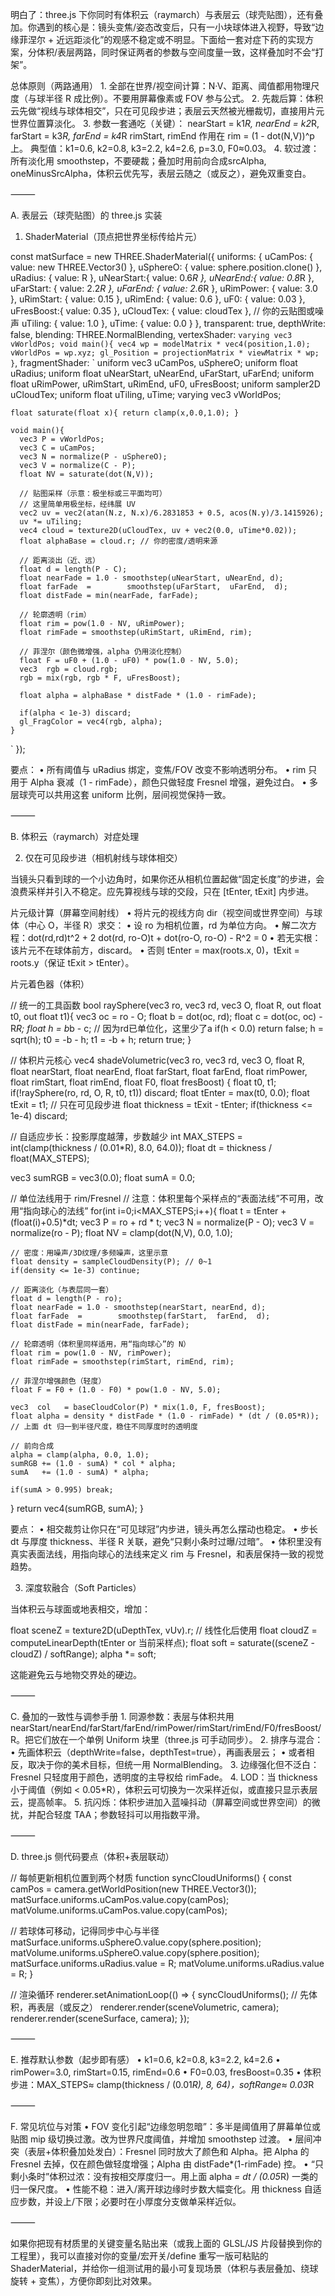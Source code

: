 明白了：three.js 下你同时有体积云（raymarch）与表层云（球壳贴图），还有叠加。你遇到的核心是：镜头变焦/姿态改变后，只有一小块球体进入视野，导致“边缘菲涅尔 + 近远距淡化”的观感不稳定或不明显。下面给一套对症下药的实现方案，分体积/表层两路，同时保证两者的参数与空间度量一致，这样叠加时不会“打架”。

总体原则（两路通用）
	1.	全部在世界/视空间计算：N·V、距离、阈值都用物理尺度（与球半径 R 成比例）。不要用屏幕像素或 FOV 参与公式。
	2.	先裁后算：体积云先做“视线与球体相交”，只在可见段步进；表层云天然被光栅裁切，直接用片元世界位置算淡化。
	3.	参数一套通吃（关键）：
nearStart = k1*R, nearEnd = k2*R, farStart = k3*R, farEnd = k4*R
rimStart, rimEnd 作用在 rim = (1 - dot(N,V))^p 上。
典型值：k1=0.6, k2=0.8, k3=2.2, k4=2.6, p=3.0, F0≈0.03。
	4.	软过渡：所有淡化用 smoothstep，不要硬裁；叠加时用前向合成srcAlpha, oneMinusSrcAlpha，体积云优先写，表层云随之（或反之），避免双重变白。

⸻

A. 表层云（球壳贴图）的 three.js 实装

1) ShaderMaterial（顶点把世界坐标传给片元）

const matSurface = new THREE.ShaderMaterial({
  uniforms: {
    uCamPos:   { value: new THREE.Vector3() },
    uSphereO:  { value: sphere.position.clone() },
    uRadius:   { value: R },
    uNearStart:{ value: 0.6*R }, uNearEnd:{ value: 0.8*R },
    uFarStart: { value: 2.2*R }, uFarEnd: { value: 2.6*R },
    uRimPower: { value: 3.0 },
    uRimStart: { value: 0.15 },  uRimEnd: { value: 0.6 },
    uF0:       { value: 0.03 },
    uFresBoost:{ value: 0.35 },
    uCloudTex: { value: cloudTex }, // 你的云贴图或噪声
    uTiling:   { value: 1.0 },
    uTime:     { value: 0.0 }
  },
  transparent: true,
  depthWrite: false,
  blending: THREE.NormalBlending,
  vertexShader: `
    varying vec3 vWorldPos;
    void main(){
      vec4 wp = modelMatrix * vec4(position,1.0);
      vWorldPos = wp.xyz;
      gl_Position = projectionMatrix * viewMatrix * wp;
    }
  `,
  fragmentShader: `
    uniform vec3  uCamPos, uSphereO;
    uniform float uRadius;
    uniform float uNearStart, uNearEnd, uFarStart, uFarEnd;
    uniform float uRimPower, uRimStart, uRimEnd, uF0, uFresBoost;
    uniform sampler2D uCloudTex;
    uniform float uTiling, uTime;
    varying vec3  vWorldPos;

    float saturate(float x){ return clamp(x,0.0,1.0); }

    void main(){
      vec3 P = vWorldPos;
      vec3 C = uCamPos;
      vec3 N = normalize(P - uSphereO);
      vec3 V = normalize(C - P);
      float NV = saturate(dot(N,V));

      // 贴图采样（示意：极坐标或三平面均可）
      // 这里简单用极坐标，经纬展 UV
      vec2 uv = vec2(atan(N.z, N.x)/6.2831853 + 0.5, acos(N.y)/3.1415926);
      uv *= uTiling;
      vec4 cloud = texture2D(uCloudTex, uv + vec2(0.0, uTime*0.02));
      float alphaBase = cloud.r; // 你的密度/透明来源

      // 距离淡出（近、远）
      float d = length(P - C);
      float nearFade = 1.0 - smoothstep(uNearStart, uNearEnd, d);
      float farFade  =        smoothstep(uFarStart,  uFarEnd,  d);
      float distFade = min(nearFade, farFade);

      // 轮廓透明（rim）
      float rim = pow(1.0 - NV, uRimPower);
      float rimFade = smoothstep(uRimStart, uRimEnd, rim);

      // 菲涅尔（颜色微增强，alpha 仍用淡化控制）
      float F = uF0 + (1.0 - uF0) * pow(1.0 - NV, 5.0);
      vec3  rgb = cloud.rgb;
      rgb = mix(rgb, rgb * F, uFresBoost);

      float alpha = alphaBase * distFade * (1.0 - rimFade);

      if(alpha < 1e-3) discard;
      gl_FragColor = vec4(rgb, alpha);
    }
  `
});

要点：
	•	所有阈值与 uRadius 绑定，变焦/FOV 改变不影响透明分布。
	•	rim 只用于 Alpha 衰减（1 - rimFade），颜色只做轻度 Fresnel 增强，避免过白。
	•	多层球壳可以共用这套 uniform 比例，层间视觉保持一致。

⸻

B. 体积云（raymarch）对症处理

2) 仅在可见段步进（相机射线与球体相交）

当镜头只看到球的一个小边角时，如果你还从相机位置起做“固定长度”的步进，会浪费采样并引入不稳定。应先算视线与球的交段，只在 [tEnter, tExit] 内步进。

片元级计算（屏幕空间射线）
	•	将片元的视线方向 dir（视空间或世界空间）与球体（中心 O，半径 R）求交：
	•	设 ro 为相机位置，rd 为单位方向。
	•	解二次方程：dot(rd,rd)t^2 + 2 dot(rd, ro-O)t + dot(ro-O, ro-O) - R^2 = 0
	•	若无实根：该片元不在球体前方，discard。
	•	否则 tEnter = max(roots.x, 0)，tExit = roots.y（保证 tExit > tEnter）。

片元着色器（体积）

// 统一的工具函数
bool raySphere(vec3 ro, vec3 rd, vec3 O, float R, out float t0, out float t1){
  vec3 oc = ro - O;
  float b = dot(oc, rd);
  float c = dot(oc, oc) - R*R;
  float h = b*b - c; // 因为rd已单位化，这里少了a
  if(h < 0.0) return false;
  h = sqrt(h);
  t0 = -b - h;
  t1 = -b + h;
  return true;
}

// 体积片元核心
vec4 shadeVolumetric(vec3 ro, vec3 rd, vec3 O, float R,
                     float nearStart, float nearEnd, float farStart, float farEnd,
                     float rimPower, float rimStart, float rimEnd, float F0, float fresBoost)
{
  float t0, t1;
  if(!raySphere(ro, rd, O, R, t0, t1)) discard;
  float tEnter = max(t0, 0.0);
  float tExit  = t1;
  // 只在可见段步进
  float thickness = tExit - tEnter;
  if(thickness <= 1e-4) discard;

  // 自适应步长：投影厚度越薄，步数越少
  int   MAX_STEPS = int(clamp(thickness / (0.01*R), 8.0, 64.0));
  float dt = thickness / float(MAX_STEPS);

  vec3  sumRGB = vec3(0.0);
  float sumA   = 0.0;

  // 单位法线用于 rim/Fresnel
  // 注意：体积里每个采样点的“表面法线”不可用，改用“指向球心的法线”
  for(int i=0;i<MAX_STEPS;i++){
    float t = tEnter + (float(i)+0.5)*dt;
    vec3 P = ro + rd * t;
    vec3 N = normalize(P - O);
    vec3 V = normalize(ro - P);
    float NV = clamp(dot(N,V), 0.0, 1.0);

    // 密度：用噪声/3D纹理/多频噪声，这里示意
    float density = sampleCloudDensity(P); // 0~1
    if(density <= 1e-3) continue;

    // 距离淡化（与表层同一套）
    float d = length(P - ro);
    float nearFade = 1.0 - smoothstep(nearStart, nearEnd, d);
    float farFade  =        smoothstep(farStart,  farEnd,  d);
    float distFade = min(nearFade, farFade);

    // 轮廓透明（体积里同样适用，用“指向球心”的 N）
    float rim = pow(1.0 - NV, rimPower);
    float rimFade = smoothstep(rimStart, rimEnd, rim);

    // 菲涅尔增强颜色（轻度）
    float F = F0 + (1.0 - F0) * pow(1.0 - NV, 5.0);

    vec3  col   = baseCloudColor(P) * mix(1.0, F, fresBoost);
    float alpha = density * distFade * (1.0 - rimFade) * (dt / (0.05*R));
    // 上面 dt 归一到半径尺度，稳住不同厚度时的透明度

    // 前向合成
    alpha = clamp(alpha, 0.0, 1.0);
    sumRGB += (1.0 - sumA) * col * alpha;
    sumA   += (1.0 - sumA) * alpha;

    if(sumA > 0.995) break;
  }
  return vec4(sumRGB, sumA);
}

要点：
	•	相交裁剪让你只在“可见球冠”内步进，镜头再怎么摆动也稳定。
	•	步长 dt 与厚度 thickness、半径 R 关联，避免“只剩小条时过曝/过暗”。
	•	体积里没有真实表面法线，用指向球心的法线来定义 rim 与 Fresnel，和表层保持一致的视觉趋势。

3) 深度软融合（Soft Particles）

当体积云与球面或地表相交，增加：

float sceneZ = texture2D(uDepthTex, vUv).r; // 线性化后使用
float cloudZ = computeLinearDepth(tEnter or 当前采样点);
float soft = saturate((sceneZ - cloudZ) / softRange);
alpha *= soft;

这能避免云与地物交界处的硬边。

⸻

C. 叠加的一致性与调参手册
	1.	同源参数：表层与体积共用nearStart/nearEnd/farStart/farEnd/rimPower/rimStart/rimEnd/F0/fresBoost/R。把它们放在一个单例 Uniform 块里（three.js 可手动同步）。
	2.	排序与混合：
	•	先画体积云（depthWrite=false，depthTest=true），再画表层云；
	•	或者相反，取决于你的美术目标，但统一用 NormalBlending。
	3.	边缘强化但不泛白：Fresnel 只轻度用于颜色，透明度的主导权给 rimFade。
	4.	LOD：当 thickness 小于阈值（例如 < 0.05*R），体积云可切换为一次采样近似，或直接只显示表层云，提高帧率。
	5.	抗闪烁：体积步进加入蓝噪抖动（屏幕空间或世界空间）的微扰，并配合轻度 TAA；参数轻抖可以用指数平滑。

⸻

D. three.js 侧代码要点（体积+表层联动）

// 每帧更新相机位置到两个材质
function syncCloudUniforms() {
  const camPos = camera.getWorldPosition(new THREE.Vector3());
  matSurface.uniforms.uCamPos.value.copy(camPos);
  matVolume.uniforms.uCamPos.value.copy(camPos);

  // 若球体可移动，记得同步中心与半径
  matSurface.uniforms.uSphereO.value.copy(sphere.position);
  matVolume.uniforms.uSphereO.value.copy(sphere.position);
  matSurface.uniforms.uRadius.value = R;
  matVolume.uniforms.uRadius.value = R;
}

// 渲染循环
renderer.setAnimationLoop(() => {
  syncCloudUniforms();
  // 先体积，再表层（或反之）
  renderer.render(sceneVolumetric, camera);
  renderer.render(sceneSurface, camera);
});


⸻

E. 推荐默认参数（起步即有感）
	•	k1=0.6, k2=0.8, k3=2.2, k4=2.6
	•	rimPower=3.0, rimStart=0.15, rimEnd=0.6
	•	F0=0.03, fresBoost=0.35
	•	体积步进：MAX_STEPS≈ clamp(thickness / (0.01*R), 8, 64)，softRange≈ 0.03*R

⸻

F. 常见坑位与对策
	•	FOV 变化引起“边缘忽明忽暗”：多半是阈值用了屏幕单位或贴图 mip 级切换过激。改为世界尺度阈值，并增加 smoothstep 过渡。
	•	层间冲突（表层+体积叠加处发白）：Fresnel 同时放大了颜色和 Alpha。把 Alpha 的 Fresnel 去掉，仅在颜色做轻度增强；Alpha 由 distFade*(1-rimFade) 控。
	•	“只剩小条时”体积过浓：没有按相交厚度归一。用上面 alpha *= dt / (0.05*R) 一类的归一保尺度。
	•	性能不稳：进入/离开球边缘时步数大幅变化。用 thickness 自适应步数，并设上/下限；必要时在小厚度分支做单采样近似。

⸻

如果你把现有材质里的关键变量名贴出来（或我上面的 GLSL/JS 片段替换到你的工程里），我可以直接对你的变量/宏开关/define 重写一版可粘贴的 ShaderMaterial，并给你一组测试用的最小可复现场景（体积与表层叠加、绕球旋转 + 变焦），方便你即刻比对效果。